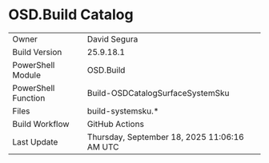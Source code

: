 ﻿# OSD.Build Catalog

| | |
|-|-|
| Owner | David Segura |
| Build Version | 25.9.18.1 |
| PowerShell Module | OSD.Build |
| PowerShell Function | Build-OSDCatalogSurfaceSystemSku |
| Files | build-systemsku.* |
| Build Workflow | GitHub Actions |
| Last Update | Thursday, September 18, 2025 11:06:16 AM UTC |
